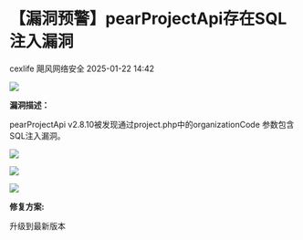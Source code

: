 #  【漏洞预警】pearProjectApi存在SQL注入漏洞   
cexlife  飓风网络安全   2025-01-22 14:42  
  
![](https://mmbiz.qpic.cn/mmbiz_png/ibhQpAia4xu01WLnHSzc55u8G9iaLYpaGqp47uicWQz0ojwMHL8h3TpJ9ic18KKuM19bxbnJdXxxXsOAKUyXQ1B4ic5A/640?wx_fmt=png&from=appmsg "")  
  
**漏洞描述：**  
  
pearProjectApi v2.8.10被发现通过project.php中的organizationCode 参数包含SQL注入漏洞。  
  
![](https://mmbiz.qpic.cn/mmbiz_png/ibhQpAia4xu01WLnHSzc55u8G9iaLYpaGqpqc01hcgJKpAv9Kl5FiaMNPAKGImoqkaVtCiaf6ISHxKaQpJhHusttic7g/640?wx_fmt=png&from=appmsg "")  
  
![](https://mmbiz.qpic.cn/mmbiz_png/ibhQpAia4xu01WLnHSzc55u8G9iaLYpaGqpHIzZJStGJzIEWjnT06wzrFznMnBzZxBibVzfEWq7oicdrPAw99n01GtQ/640?wx_fmt=png&from=appmsg "")  
  
![](https://mmbiz.qpic.cn/mmbiz_png/ibhQpAia4xu01WLnHSzc55u8G9iaLYpaGqp9D6WsmeuzZSZZ89TtjKiciaYVq1TI2diauoUxxhznH7Yrib0Mn0MumFc8g/640?wx_fmt=png&from=appmsg "")  
  
**修复方案:**  
  
升级到最新版本  
  
